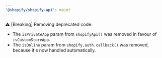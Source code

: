 ```yaml
---
'@shopify/shopify-api': major
---
```


⚠️ [Breaking] Removing deprecated code:

- The `isPrivateApp` param from `shopifyApi()` was removed in favour of `isCustomStoreApp`.
- The `isOnline` param from `shopify.auth.callback()` was removed, because it's now handled automatically.
